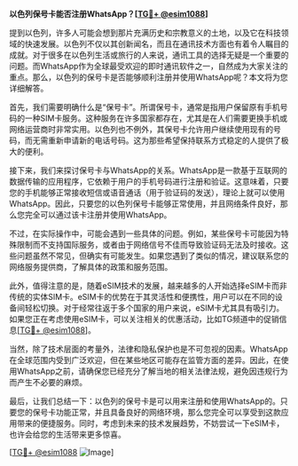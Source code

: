 **以色列保号卡能否注册WhatsApp？[[TG💪+ @esim1088](https://t.me/s/esim1088)]**

提到以色列，许多人可能会想到那片充满历史和宗教意义的土地，以及它在科技领域的快速发展。以色列不仅以其创新闻名，而且在通讯技术方面也有着令人瞩目的成就。对于很多在以色列生活或旅行的人来说，通讯工具的选择无疑是一个重要的问题。而WhatsApp作为全球最受欢迎的即时通讯软件之一，自然成为大家关注的重点。那么，以色列的保号卡是否能够顺利注册并使用WhatsApp呢？本文将为您详细解答。

首先，我们需要明确什么是“保号卡”。所谓保号卡，通常是指用户保留原有手机号码的一种SIM卡服务。这种服务在许多国家都存在，尤其是在人们需要更换手机或网络运营商时非常实用。以色列也不例外，其保号卡允许用户继续使用现有的号码，而无需重新申请新的电话号码。这为那些希望保持联系方式稳定的人提供了极大的便利。

接下来，我们来探讨保号卡与WhatsApp的关系。WhatsApp是一款基于互联网的数据传输的应用程序，它依赖于用户的手机号码进行注册和验证。这意味着，只要您的手机能够正常接收短信或语音通话（用于验证码的发送），理论上就可以使用WhatsApp。因此，只要您的以色列保号卡能够正常使用，并且网络条件良好，那么您完全可以通过该卡注册并使用WhatsApp。

不过，在实际操作中，可能会遇到一些具体的问题。例如，某些保号卡可能因为特殊限制而不支持国际服务，或者由于网络信号不佳而导致验证码无法及时接收。这些问题虽然不常见，但确实有可能发生。如果您遇到了类似的情况，建议联系您的网络服务提供商，了解具体的政策和服务范围。

此外，值得注意的是，随着eSIM技术的发展，越来越多的人开始选择eSIM卡而非传统的实体SIM卡。eSIM卡的优势在于其灵活性和便携性，用户可以在不同的设备间轻松切换。对于经常往返于多个国家的用户来说，eSIM卡尤其具有吸引力。如果您正在考虑使用eSIM卡，可以关注相关的优惠活动，比如TG频道中的促销信息[[TG💪+ @esim1088](https://t.me/s/esim1088)]。

当然，除了技术层面的考量外，法律和隐私保护也是不可忽视的因素。WhatsApp在全球范围内受到广泛欢迎，但在某些地区可能存在监管方面的差异。因此，在使用WhatsApp之前，请确保您已经充分了解当地的相关法律法规，避免因违规行为而产生不必要的麻烦。

最后，让我们总结一下：以色列的保号卡是可以用来注册和使用WhatsApp的。只要您的保号卡功能正常，并且具备良好的网络环境，那么您完全可以享受到这款应用带来的便捷服务。同时，考虑到未来的技术发展趋势，不妨尝试一下eSIM卡，也许会给您的生活带来更多惊喜。

[[TG💪+ @esim1088](https://t.me/s/esim1088) ![Image](https://i.postimg.cc/4NQfJmqS/Snipaste-2025-05-13-00-14-12.png)]